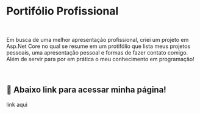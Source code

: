 # Portifólio Profissional
<br>
<p>Em busca de uma melhor apresentação profissional, criei um projeto em Asp.Net Core
no qual se resume em um protifólio que lista meus projetos pessoais, uma apresentação
pessoal e formas de fazer contato comigo. Além de servir para por em prática o meu conhecimento 
em programação!
</p>
<br>
<h2> 📝 Abaixo link para acessar minha página!</h2>

<p>link aqui<p>


